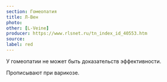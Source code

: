 ```yaml
---
section: Гомеопатия
title: Л-Вен
photo: 
other: [L-Veine]
producer: https://www.rlsnet.ru/tn_index_id_40553.htm
source: 
label: red
---
```


У гомеопатии не может быть доказательств эффективности.

Прописывают при варикозе.
